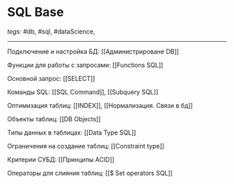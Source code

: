 # SQL Base
*tegs:* #db, #sql, #dataScience, 

---

Подключение и настройка БД: [[Администрироване DB]]

Функции для работы с запросами: [[Functions SQL]]

Основной запрос: [[SELECT]]

Команды SQL: [[SQL Command]], [[Subquery SQL]]

Оптимизация таблиц: [[INDEX]], [[Нормализация. Связи в бд]]

Объекты таблиц: [[DB Objects]]

Типы данных в таблицах: [[Data Type SQL]]

Ограничения на создание таблиц: [[Constraint type]]

Критерии СУБД: [[Принципы ACID]]

Операторы для слияния таблиц: [[$ Set operators SQL]]

